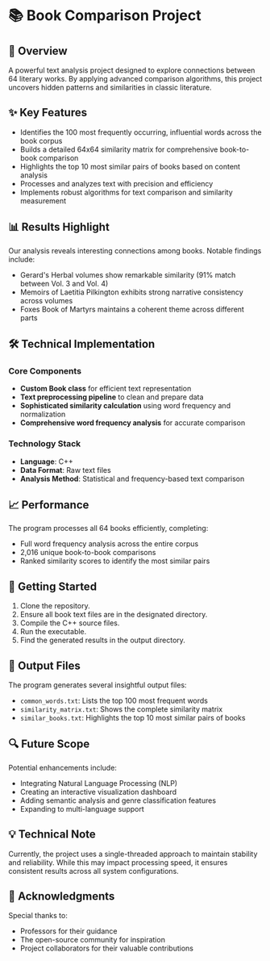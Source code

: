 # 📚 Book Comparison Project

## 🎯 Overview
A powerful text analysis project designed to explore connections between 64 literary works. By applying advanced comparison algorithms, this project uncovers hidden patterns and similarities in classic literature.

## ✨ Key Features
- Identifies the 100 most frequently occurring, influential words across the book corpus
- Builds a detailed 64x64 similarity matrix for comprehensive book-to-book comparison
- Highlights the top 10 most similar pairs of books based on content analysis
- Processes and analyzes text with precision and efficiency
- Implements robust algorithms for text comparison and similarity measurement

## 📊 Results Highlight
Our analysis reveals interesting connections among books. Notable findings include:
- Gerard's Herbal volumes show remarkable similarity (91% match between Vol. 3 and Vol. 4)
- Memoirs of Laetitia Pilkington exhibits strong narrative consistency across volumes
- Foxes Book of Martyrs maintains a coherent theme across different parts

## 🛠️ Technical Implementation

### Core Components
- **Custom Book class** for efficient text representation
- **Text preprocessing pipeline** to clean and prepare data
- **Sophisticated similarity calculation** using word frequency and normalization
- **Comprehensive word frequency analysis** for accurate comparison

### Technology Stack
- **Language**: C++
- **Data Format**: Raw text files
- **Analysis Method**: Statistical and frequency-based text comparison

## 📈 Performance
The program processes all 64 books efficiently, completing:
- Full word frequency analysis across the entire corpus
- 2,016 unique book-to-book comparisons
- Ranked similarity scores to identify the most similar pairs

## 🚀 Getting Started
1. Clone the repository.
2. Ensure all book text files are in the designated directory.
3. Compile the C++ source files.
4. Run the executable.
5. Find the generated results in the output directory.

## 📝 Output Files
The program generates several insightful output files:
- `common_words.txt`: Lists the top 100 most frequent words
- `similarity_matrix.txt`: Shows the complete similarity matrix
- `similar_books.txt`: Highlights the top 10 most similar pairs of books

## 🔍 Future Scope
Potential enhancements include:
- Integrating Natural Language Processing (NLP)
- Creating an interactive visualization dashboard
- Adding semantic analysis and genre classification features
- Expanding to multi-language support

## 💡 Technical Note
Currently, the project uses a single-threaded approach to maintain stability and reliability. While this may impact processing speed, it ensures consistent results across all system configurations.

## 🤝 Acknowledgments
Special thanks to:
- Professors for their guidance
- The open-source community for inspiration
- Project collaborators for their valuable contributions

